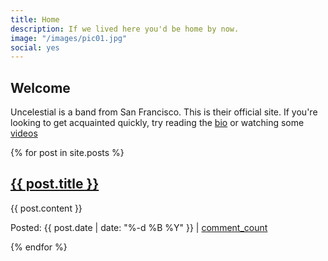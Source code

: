 ```yaml
---
title: Home
description: If we lived here you'd be home by now. 
image: "/images/pic01.jpg"
social: yes
---
```


## Welcome

Uncelestial is a band from San Francisco. This is their official site. If you're looking 
to get acquainted quickly, try reading the [bio](/about) or watching some [videos](/videos)

{% for post in site.posts %}
<h2><a href="{{ post.url }}">{{ post.title }}</a></h2>
<p>{{ post.content }}</p>
<p>Posted: {{ post.date | date: "%-d %B %Y" }} | <a href="{{ post.url }}#disqus_thread">comment_count</a></p>
{% endfor %}

<script type="text/javascript" src="http://uncelestial.tumblr.com/api/read/json"></script>
<script language="javascript">
$(document).ready(function(){
  for(i=0;i<tumblr_api_read['posts'].length;i++){
    document.write(tumblr_api_read['posts'][i]['url']);
  }
  
});
</script>
